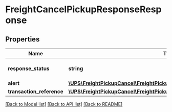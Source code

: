 # FreightCancelPickupResponseResponse

## Properties
Name | Type | Description | Notes
------------ | ------------- | ------------- | -------------
**response_status** | **string** | Response Status Container. | 
**alert** | [**\UPS\FreightPickupCancel\FreightPickupCancel\ResponseAlert**](ResponseAlert.md) |  | 
**transaction_reference** | [**\UPS\FreightPickupCancel\FreightPickupCancel\ResponseTransactionReference**](ResponseTransactionReference.md) |  | [optional] 

[[Back to Model list]](../../README.md#documentation-for-models) [[Back to API list]](../../README.md#documentation-for-api-endpoints) [[Back to README]](../../README.md)

